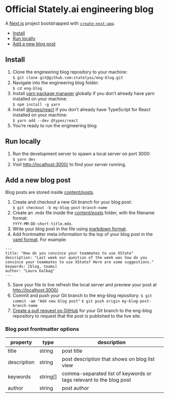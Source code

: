 # Official Stately.ai engineering blog

A [Next.js](https://nextjs.org/) project bootstrapped with [`create-next-app`](https://github.com/vercel/next.js/tree/canary/packages/create-next-app).

- [Install](#install)
- [Run locally](#run-locally)
- [Add a new blog post](#add-a-new-blog-post)

## Install

1. Clone the engineering blog repository to your machine:<br/>
`$ git clone git@github.com:statelyai/eng-blog.git`
2. Navigate into the engineering blog folder:<br/>
`$ cd eng-blog`
3. Install [yarn package manager](https://yarnpkg.com) globally if you don’t already have yarn installed on your machine:<br/>
`$ npm install -g yarn`
4. Install [@types/react](https://www.npmjs.com/package/@types/react) if you don’t already have TypeScript for React installed on your machine:<br/>
`$ yarn add --dev @types/react`
5. You’re ready to run the engineering blog

## Run locally

1. Run the development server to spawn a local server on port 3000:<br/>
`$ yarn dev`
2. Visit [http://localhost:3000/](http://localhost:3000/) to find your server running.

## Add a new blog post

Blog posts are stored inside [content/posts](content/posts).

1. Create and checkout a new Git branch for your blog post:<br/>
`$ git checkout -b my-blog-post-branch-name`
2. Create an .mdx file inside the [content/posts](content/posts) folder, with the filename format:<br/>
`YYYY-MM-DD-short-title.mdx`.
3. Write your blog post in the file using [markdown format](https://www.markdownguide.org/basic-syntax).
4. Add frontmatter meta information to the top of your blog post in the [yaml format](https://yaml.org). For example:
```
---
title: "How do you convince your teammates to use XState"
description: "Last week our question of the week was how do you convince your teammates to use XState? Here are some suggestions."
keywords: [blog, teams]
author: "Laura Kalbag"
---
```
5. Save your file to live refresh the local server and preview your post at [http://localhost:3000/](http://localhost:3000/).
6. Commit and push your Git branch to the eng-blog repository:
`$ git commit -am "Add new blog post"`
`$ git push origin my-blog-post-branch-name`
7. [Create a pull request on GitHub](https://docs.github.com/en/pull-requests/collaborating-with-pull-requests/proposing-changes-to-your-work-with-pull-requests/about-pull-requests) for your Git branch to the eng-blog repository to request that the post is published to the live site.

### Blog post frontmatter options

property | type | description
-|-|-
title | string | post title
description | string | post description that shows on blog list view
keywords | string[] | comma-separated list of keywords or tags relevant to the blog post
author | string | post author
